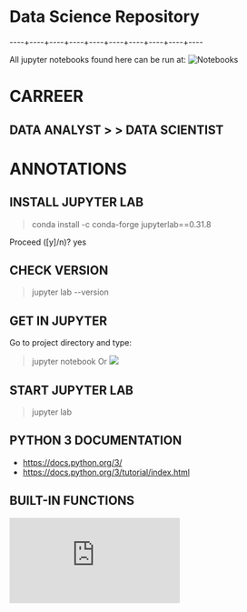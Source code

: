 # Data Science Repository
----+----+----+----+----+----+----+----+----+----

All jupyter notebooks found here can be run at: ![Notebooks](https://mybinder.org/v2/gh/ezequias/data.science/master)

# CARREER
## DATA ANALYST > > DATA SCIENTIST

# ANNOTATIONS

## INSTALL JUPYTER LAB
> conda install -c conda-forge jupyterlab==0.31.8

Proceed ([y]/n)? yes

## CHECK VERSION
> jupyter lab --version

## GET IN JUPYTER
Go to project directory and type:
> jupyter notebook
> Or
![](https://hub.mybinder.org/user/ezequias-data.science-67plkvi4/tree)

## START JUPYTER LAB
> jupyter lab

## PYTHON 3 DOCUMENTATION

- https://docs.python.org/3/
- https://docs.python.org/3/tutorial/index.html

## BUILT-IN FUNCTIONS

![](https://docs.python.org/3/library/functions.html)

